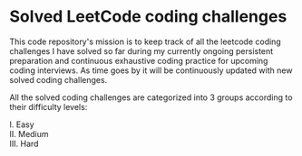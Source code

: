 # Solved LeetCode coding challenges

This code repository's mission is to keep track of all the leetcode coding challenges I have solved so far during my currently ongoing persistent preparation and continuous exhaustive coding practice for upcoming coding interviews. As time goes by it will be continuously updated with new solved coding challenges.

All the solved coding challenges are categorized into 3 groups according to their difficulty levels:

I.   Easy </br>
II.  Medium </br>
III. Hard </br>

